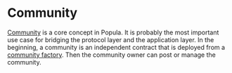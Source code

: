 # Community

[Community](https://github.com/beepopula/community) is a core concept in Popula. It is probably the most important use case for bridging the protocol layer and the application layer. In the beginning, a community is an independent contract that is deployed from a [community factory](https://github.com/beepopula/community-genesis). Then the community owner can post or manage the community.
